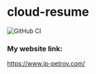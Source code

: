 # cloud-resume

![GitHub CI](https://github.com/IPpetrov/cloud-resume/blob/main/.github/workflows/main.yml/badge.svg)


### My website link:

https://www.ip-petrov.com/